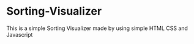 # Sorting-Visualizer
This is a simple Sorting Visualizer made by using simple HTML CSS and Javascript
